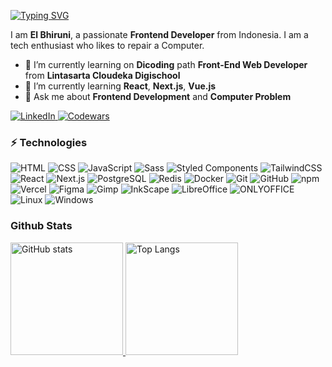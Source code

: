 [![Typing SVG](https://readme-typing-svg.herokuapp.com?font=Fira+Code&size=64&pause=1000&color=5599FF&background=000324&center=true&vCenter=true&width=1000&height=300&lines=%3CHi+there+👋+%2F%3E)](https://git.io/typing-svg)

I am **El Bhiruni**, a passionate **Frontend Developer** from Indonesia. I am a tech enthusiast who likes to repair a Computer.

- 🔭 I’m currently learning on **Dicoding** path **Front-End Web Developer** from **Lintasarta Cloudeka Digischool**
- 🌱 I’m currently learning **React**, **Next.js**, **Vue.js**
- 💬 Ask me about **Frontend Development** and **Computer Problem**

<a href="https://www.linkedin.com/in/elbhiruni/" target="_blank">
  <img src="https://img.shields.io/badge/-elbhiruni-0072B1?style=flat-square&logo=linkedin&logoColor=white" alt="LinkedIn">
</a>
<a href="https://www.codewars.com/users/elbhiruni" target="_blank">
  <img src="https://www.codewars.com/users/elbhiruni/badges/micro" alt="Codewars">
</a>

### ⚡ Technologies

![HTML](https://img.shields.io/badge/-HTML-black?style=flat-square&logo=html5)
![CSS](https://img.shields.io/badge/-CSS-black?style=flat-square&logo=css3&logoColor=blue)
![JavaScript](https://img.shields.io/badge/-JavaScript-black?style=flat-square&logo=javascript)
![Sass](https://img.shields.io/badge/-Sass-black?style=flat-square&logo=sass)
![Styled Components](https://img.shields.io/badge/-Styled_Components-black?style=flat-square&logo=styledcomponents)
![TailwindCSS](https://img.shields.io/badge/-TailwindCSS-black?style=flat-square&logo=tailwindcss)
![React](https://img.shields.io/badge/-React-black?style=flat-square&logo=react)
![Next.js](https://img.shields.io/badge/-Next.js-black?style=flat-square&logo=next.js)
![PostgreSQL](https://img.shields.io/badge/-PostgreSQL-black?style=flat-square&logo=postgresql)
![Redis](https://img.shields.io/badge/-Redis-black?style=flat-square&logo=redis)
![Docker](https://img.shields.io/badge/-Docker-black?style=flat-square&logo=docker)
![Git](https://img.shields.io/badge/-Git-black?style=flat-square&logo=git)
![GitHub](https://img.shields.io/badge/-GitHub-black?style=flat-square&logo=github)
![npm](https://img.shields.io/badge/-npm-black?style=flat-square&logo=npm)
![Vercel](https://img.shields.io/badge/-Vercel-black?style=flat-square&logo=vercel)
![Figma](https://img.shields.io/badge/-Figma-black?style=flat-square&logo=figma)
![Gimp](https://img.shields.io/badge/-Gimp-black?style=flat-square&logo=gimp)
![InkScape](https://img.shields.io/badge/-InkScape-black?style=flat-square&logo=inkscape)
![LibreOffice](https://img.shields.io/badge/-LibreOffice-black?style=flat-square&logo=libreoffice)
![ONLYOFFICE](https://img.shields.io/badge/-ONLYOFFICE-black?style=flat-square&logo=onlyoffice)
![Linux](https://img.shields.io/badge/-Linux-black?style=flat-square&logo=linux)
![Windows](https://img.shields.io/badge/-Windows-black?style=flat-square&logo=windows)

### Github Stats

<a href="https://github.com/anuraghazra/github-readme-stats" target="_blank">
  <img height="180em" src="https://github-readme-stats-elbhiruni.vercel.app/api?username=elbhiruni&theme=github_dark&show_icons=true" alt="GitHub stats">
  <img height="180em" src="https://github-readme-stats-elbhiruni.vercel.app/api/top-langs/?username=elbhiruni&theme=github_dark&layout=compact" alt="Top Langs">
</a>
